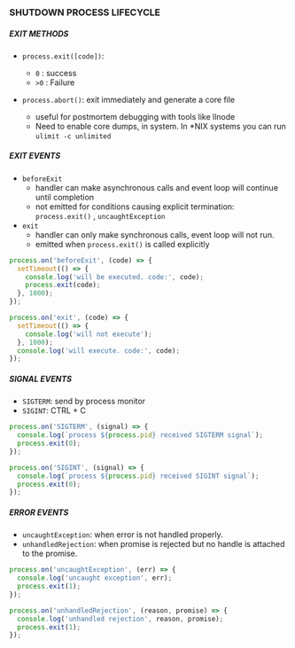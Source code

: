 ### SHUTDOWN PROCESS LIFECYCLE

##### EXIT METHODS

- `process.exit([code])`:
  - `0` : success
  - `>0` : Failure
- `process.abort()`: exit immediately and generate a core file

  - useful for postmortem debugging with tools like llnode
  - Need to enable core dumps, in system. In \*NIX systems you can run `ulimit -c unlimited`

##### EXIT EVENTS

- `beforeExit`
  - handler can make asynchronous calls and event loop will continue until completion
  - not emitted for conditions causing explicit termination: `process.exit()` , `uncaughtException`
- `exit`
  - handler can only make synchronous calls, event loop will not run.
  - emitted when `process.exit()` is called explicitly

<!-- Example -->

```js
process.on('beforeExit', (code) => {
  setTimeout(() => {
    console.log('will be executed. code:', code);
    process.exit(code);
  }, 1000);
});

process.on('exit', (code) => {
  setTimeout(() => {
    console.log('will not execute');
  }, 1000);
  console.log('will execute. code:', code);
});
```

##### SIGNAL EVENTS

- `SIGTERM`: send by process monitor
- `SIGINT`: CTRL + C

<!-- Example -->

```js
process.on('SIGTERM', (signal) => {
  console.log(`process ${process.pid} received SIGTERM signal`);
  process.exit(0);
});

process.on('SIGINT', (signal) => {
  console.log(`process ${process.pid} received SIGINT signal`);
  process.exit(0);
});
```

##### ERROR EVENTS

- `uncaughtException`: when error is not handled properly.
- `unhandledRejection`: when promise is rejected but no handle is attached to the promise.

```js
process.on('uncaughtException', (err) => {
  console.log('uncaught exception', err);
  process.exit(1);
});

process.on('unhandledRejection', (reason, promise) => {
  console.log('unhandled rejection', reason, promise);
  process.exit(1);
});
```
